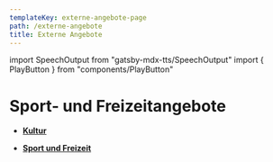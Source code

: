 ```yaml
---
templateKey: externe-angebote-page
path: /externe-angebote
title: Externe Angebote
---
```

import SpeechOutput from "gatsby-mdx-tts/SpeechOutput"
import { PlayButton } from "components/PlayButton"

<SpeechOutput id="externe-angebote-teil1" customPlayButton={PlayButton}>

# Sport- und Freizeitangebote

<!--StartFragment-->


* **[Kultur](https://rgz-blind.ch/kultur)** 

* **[Sport und Freizeit](https://rgz-blind.ch/sport-und-freizeit)** 



<!--EndFragment-->

</SpeechOutput>